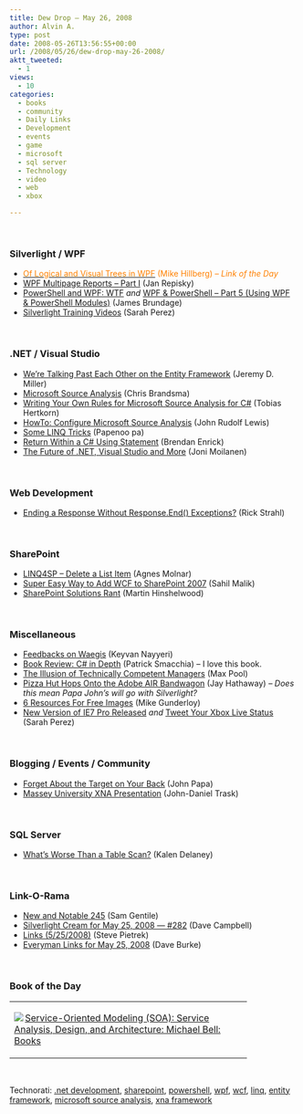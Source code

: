 ```yaml
---
title: Dew Drop – May 26, 2008
author: Alvin A.
type: post
date: 2008-05-26T13:56:55+00:00
url: /2008/05/26/dew-drop-may-26-2008/
aktt_tweeted:
  - 1
views:
  - 10
categories:
  - books
  - community
  - Daily Links
  - Development
  - events
  - game
  - microsoft
  - sql server
  - Technology
  - video
  - web
  - xbox

---
```

&#160;

### Silverlight / WPF

  * <a href="http://blogs.msdn.com/mikehillberg/archive/2008/05/23/Of-logical-and-visual-trees-in-WPF.aspx" target="_blank"><font color="#ff8000">Of Logical and Visual Trees in WPF</font></a> <font color="#ff8000">(Mike Hillberg) <em>&#8211; Link of the Day</em></font>
  * <a href="http://janrep.blog.codeplant.net/WPF-Multipage-Reports--Part-I.aspx" target="_blank">WPF Multipage Reports &#8211; Part I</a> (Jan Repisky)
  * <a href="http://www.google.com/reader/view/#stream/user%2F15217774922118815663%2Fstate%2Fcom.google%2Fstarred" target="_blank">PowerShell and WPF: WTF</a>&#160;_and_&#160;<a href="http://blogs.msdn.com/powershell/archive/2008/05/26/wpf-powershell-part-5-using-wpf-powershell-modules.aspx" target="_blank">WPF & PowerShell &#8211; Part 5 (Using WPF & PowerShell Modules)</a> (James Brundage)
  * <a href="http://on10.net/blogs/sarahintampa/Silverlight-Training-Videos/" target="_blank">Silverlight Training Videos</a> (Sarah Perez)

&#160;

### .NET / Visual Studio

  * <a href="http://codebetter.com/blogs/jeremy.miller/archive/2008/05/25/we-re-talking-past-each-other-on-the-entity-framework.aspx" target="_blank">We&#8217;re Talking Past Each Other on the Entity Framework</a> (Jeremy D. Miller)
  * <a href="http://elegantcode.com/2008/05/25/microsoft-source-analysis/" target="_blank">Microsoft Source Analysis</a> (Chris Brandsma)
  * <a href="http://saftsack.fs.uni-bayreuth.de/~dun3/archives/writing-your-own-rules-for-microsoft-source-analysis-for-c/153.html" target="_blank">Writing Your Own Rules for Microsoft Source Analysis for C#</a> (Tobias Hertkorn)
  * <a href="http://aspzone.com/tech/howto-configure-microsoft-source-analysis/" target="_blank">HowTo: Configure Microsoft Source Analysis</a> (John Rudolf Lewis)
  * <a href="http://refact.blogspot.com/2008/05/linq-tricks.html" target="_blank">Some LINQ Tricks</a> (Papenoo pa)
  * <a href="http://aspadvice.com/blogs/name/archive/2008/05/22/Return-Within-a-C_2300_-Using-Statement.aspx" target="_blank">Return Within a C# Using Statement</a> (Brendan Enrick)
  * <a href="http://blog.jemm.net/2008/05/24/the-future-of-net-visual-studio-and-more/" target="_blank">The Future of .NET, Visual Studio and More</a> (Joni Moilanen)

&#160;

### Web Development

  * <a href="http://west-wind.com/weblog/posts/368975.aspx" target="_blank">Ending a Response Without Response.End() Exceptions?</a> (Rick Strahl)

&#160;

### SharePoint

  * <a href="http://www.sharepointblogs.com/aghy/archive/2008/05/25/linq4sp-delete-a-list-item.aspx" target="_blank">LINQ4SP &#8211; Delete a List Item</a> (Agnes Molnar)
  * <a href="http://blah.winsmarts.com/2008-5-Super_Easy_way_to_add_WCF_to_SharePoint_2007__wwwcodeplexcom-SPWCFSupport.aspx" target="_blank">Super Easy Way to Add WCF to SharePoint 2007</a> (Sahil Malik)
  * <a href="http://hinshelwood.com/archive/2008/05/21/sharepoint-solutions-rant.aspx" target="_blank">SharePoint Solutions Rant</a> (Martin Hinshelwood)

&#160;

### Miscellaneous

  * <a href="http://nayyeri.net/blog/feedbacks-on-waegis/" target="_blank">Feedbacks on Waegis</a> (Keyvan Nayyeri)
  * <a href="http://codebetter.com/blogs/patricksmacchia/archive/2008/05/25/book-review-c-in-depth.aspx" target="_blank">Book Review: C# in Depth</a> (Patrick Smacchia) &#8211; I love this book.
  * <a href="http://www.codesqueeze.com/the-illusion-of-technically-competent-managers/" target="_blank">The Illusion of Technically Competent Managers</a> (Max Pool)
  * <a href="http://www.downloadsquad.com/2008/05/25/pizza-hut-hops-onto-the-adobe-air-bandwagon/" target="_blank">Pizza Hut Hops Onto the Adobe AIR Bandwagon</a> (Jay Hathaway) _&#8211; Does this mean Papa John&#8217;s will go with Silverlight?_
  * <a href="http://webworkerdaily.com/2008/05/25/6-resources-free-images/" target="_blank">6 Resources For Free Images</a> (Mike Gunderloy)
  * <a href="http://on10.net/blogs/sarahintampa/New-Version-of-IE7-Pro-Released/" target="_blank">New Version of IE7 Pro Released</a>&#160;_and_&#160;<a href="http://on10.net/blogs/sarahintampa/Tweet-Your-Xbox-Live-Status/" target="_blank">Tweet Your Xbox Live Status</a> (Sarah Perez)

&#160;

### Blogging / Events / Community

  * <a href="http://johnpapa.net/all/forget-about-the-target-on-your-back/" target="_blank">Forget About the Target on Your Back</a> (John Papa)
  * <a href="http://blog.bluecog.co.nz/archives/2008/05/26/massey-university-xna-presentation/" target="_blank">Massey University XNA Presentation</a> (John-Daniel Trask)

&#160;

### SQL Server

  * <a href="http://sqlblog.com/blogs/kalen_delaney/archive/2008/05/25/whats-worse-than-a-table-scan.aspx" target="_blank">What&#8217;s Worse Than a Table Scan?</a> (Kalen Delaney)

&#160;

### Link-O-Rama

  * <a href="http://samgentile.com/blogs/samgentile/archive/2008/05/25/new-and-notable-245.aspx" target="_blank">New and Notable 245</a> (Sam Gentile)
  * <a href="http://geekswithblogs.net/WynApseTechnicalMusings/archive/2008/05/25/122383.aspx" target="_blank">Silverlight Cream for May 25, 2008 &#8212; #282</a> (Dave Campbell)
  * <a href="http://spietrek.blogspot.com/2008/05/links-5252008.html" target="_blank">Links (5/25/2008)</a> (Steve Pietrek)
  * <a href="http://dbvt.com/blog/archive/2008/05/25/everyman-links-for-may-25-2008.aspx" target="_blank">Everyman Links for May 25, 2008</a> (Dave Burke)

&#160;

### Book of the Day

<div class="wlWriterSmartContent" id="scid:7dc1bd33-94bd-46fd-a20b-0131235bcd47:9b79e563-392d-4490-8a9e-2d15a863dd0b" style="padding-right: 0px; display: inline; padding-left: 0px; float: none; padding-bottom: 0px; margin: 0px; padding-top: 0px">
  <table cellspacing="0" cellpadding="2" width="400" border="0" unselectable="on">
    <tr>
      <td valign="top" width="400">
        <p>
          <a title="Service-Oriented Modeling (SOA): Service Analysis, Design, and Architecture: Michael Bell: Books" href="http://www.amazon.com/exec/obidos/ASIN/0470141115/alvinashcraft-20"><img data-recalc-dims="1" decoding="async" src="https://i0.wp.com/images.amazon.com/images/P/0470141115.01.MZZZZZZZ.jpg?w=660" border="0" align="left" style="float:left" />Service-Oriented Modeling (SOA): Service Analysis, Design, and Architecture: Michael Bell: Books</a>
        </p>
      </td>
    </tr>
  </table>
</div>

&#160;

<div class="wlWriterSmartContent" id="scid:C16BAC14-9A3D-4c50-9394-FBFEF7A93539:01757ebf-0f75-41dd-bcd7-606f00376aa3" style="padding-right: 0px; display: inline; padding-left: 0px; padding-bottom: 0px; margin: 0px; padding-top: 0px">
  <!--dotnetkickit-->
</div>

<div class="wlWriterSmartContent" id="scid:d7bf807d-7bb0-458a-811f-90c51817d5c2:187b445c-8daa-4dc8-99d6-ab4a80326f56" style="padding-right: 0px; display: inline; padding-left: 0px; padding-bottom: 0px; margin: 0px; padding-top: 0px">
  <p>
    <span class="TagSite">Technorati:</span> <a href="http://technorati.com/tag/.net+development" rel="tag" class="tag">.net development</a>, <a href="http://technorati.com/tag/sharepoint" rel="tag" class="tag">sharepoint</a>, <a href="http://technorati.com/tag/powershell" rel="tag" class="tag">powershell</a>, <a href="http://technorati.com/tag/wpf" rel="tag" class="tag">wpf</a>, <a href="http://technorati.com/tag/wcf" rel="tag" class="tag">wcf</a>, <a href="http://technorati.com/tag/linq" rel="tag" class="tag">linq</a>, <a href="http://technorati.com/tag/entity+framework" rel="tag" class="tag">entity framework</a>, <a href="http://technorati.com/tag/microsoft+source+analysis" rel="tag" class="tag">microsoft source analysis</a>, <a href="http://technorati.com/tag/xna+framework" rel="tag" class="tag">xna framework</a><br /><!-- StartInsertedTags: .net development, sharepoint, powershell, wpf, wcf, linq, entity framework, microsoft source analysis, xna framework :EndInsertedTags -->
  </p>
</div>